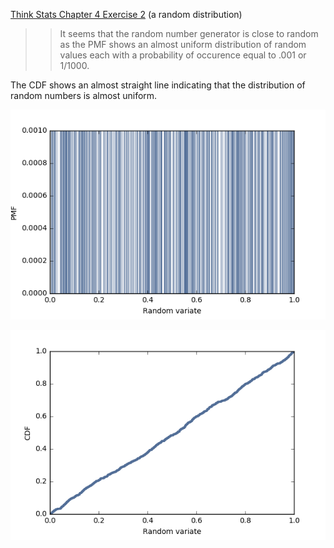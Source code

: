 [Think Stats Chapter 4 Exercise 2](http://greenteapress.com/thinkstats2/html/thinkstats2005.html#toc41) (a random distribution)

>> It seems that the random number generator is close to random as the PMF shows an almost uniform distribution of random values each with a probability of occurence equal to .001 or 1/1000.

The CDF shows an almost straight line indicating that the distribution of random numbers is almost uniform.

![PMF & CDF Random Distribution Plots](../img/rand_dist1.png)

![PMF & CDF Random Distribution Plots](../img/rand_dist2.png)

